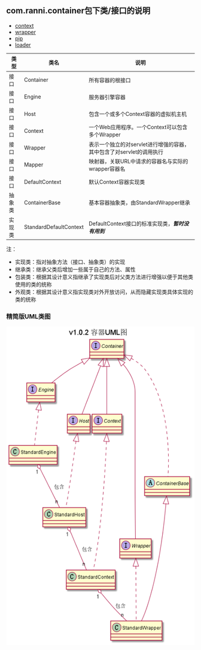 ## com.ranni.container包下类/接口的说明

+ [context](./context/README.md)
+ [wrapper](./wrapper/README.md)
+ [pip](./pip/README.md)
+ [loader](../loader/README.md)

|类型|类名|说明|
|---|---|---|
|接口|Container|所有容器的根接口|
|接口|Engine|服务器引擎容器|
|接口|Host|包含一个或多个Context容器的虚拟机主机|
|接口|Context|一个Web应用程序。一个Context可以包含多个Wrapper|
|接口|Wrapper|表示一个独立的对servlet进行增强的容器，其中包含了对servlet的调用执行|
|接口|Mapper|映射器，关联URL中请求的容器名与实际的wrapper容器名|
|接口|DefaultContext|默认Context容器实现类| 
|抽象类|ContainerBase|基本容器抽象类，由StandardWrapper继承|
|实现类|StandardDefaultContext|DefaultContext接口的标准实现类，***暂时没有用到***|


注：  
- 实现类：指对抽象方法（接口、抽象类）的实现
- 继承类：继承父类后增加一些属于自己的方法、属性
- 包装类：根据其设计意义指继承了实现类后对父类方法进行增强以便于其他类使用的类的统称
- 外观类：根据其设计意义指实现类对外开放访问，从而隐藏实现类具体实现的类的统称
  
### 精简版UML类图
![img](../../../../../../uml/v1.0.2/container.png)
